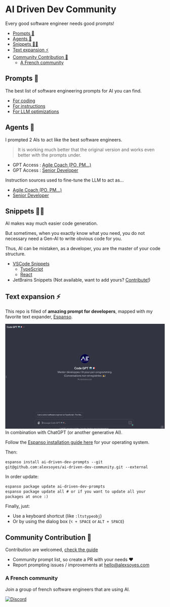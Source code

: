 # AI Driven Dev Community

Every good software engineer needs good prompts!

- [Prompts 📝](#prompts-)
- [Agents 🤖](#agents-)
- [Snippets 🧑‍💻](#snippets-)
- [Text expansion ⚡️](#text-expansion-️)
- [Community Contribution 🚀](#community-contribution-)
  - [A French community](#a-french-community)

## Prompts 📝

The best list of software engineering prompts for AI you can find.

- [For coding](./prompts/code.md)
- [For instructions](./prompts/instruct.md)
- [For LLM optimizations](./prompts//llm.md)

## Agents 🤖

I prompted 2 AIs to act like the best software engineers.

> It is working much better that the original version and works even better with the prompts under.

- GPT Access : [Agile Coach (PO, PM...)](https://chat.openai.com/g/g-S1wfMarvA-ai-programming-expert)
- GPT Access : [Senior Developer](https://chat.openai.com/g/g-KbmBiVnyq-agile-gpt)

Instruction sources used to fine-tune the LLM to act as...

- [Agile Coach (PO, PM...)](./agents/agile-coach.md)
- [Senior Developer](./agents/senior-developer.md)

## Snippets 🧑‍💻

AI makes way much easier code generation.

But sometimes, when you exactly know what you need, you do not necessary need a Gen-AI to write obvious code for you.

Thus, AI can be mistaken, as a developer, you are the master of your code structure.

- [VSCode Snippets](./snippets/vscode/)
  - [TypeScript](./snippets/vscode/typescript.json)
  - [React](./snippets/vscode/typescriptreact.json)
- JetBrains Snippets (Not available, want to add yours? [Contribute!](./contributing.md))

## Text expansion ⚡️

This repo is filled of **amazing prompt for developers**, mapped with my favorite text expander, [Espanso](https://espanso.org).

![Text expander with AI](docs/images/espanso-code-gpt.gif)
In combination with ChatGPT (or another generative AI).

Follow the [Espanso installation guide here](https://espanso.org/install/) for your operating system.

Then:

```shell
espanso install ai-driven-dev-prompts --git git@github.com:alexsoyes/ai-driven-dev-community.git --external
```

In order update:

```shell
espanso package update ai-driven-dev-prompts
espanso package update all # or if you want to update all your packages at once :)
```

Finally, just:

- Use a keyboard shortcut (like `:ltstypeobj`)
- Or by using the dialog box (`⌥ + SPACE` or `ALT + SPACE`)

## Community Contribution 🚀

Contribution are welcomed, [check the guide](./contributing.md)

- Community prompt list, so create a PR with your needs ❤️
- Report prompting issues / improvements at [hello@alexsoyes.com](mailto:hello@alexsoyes.com)

### A French community

Join a group of french software engineers that are using AI.

[![Discord](https://img.shields.io/badge/Discord-7289DA?style=for-the-badge&logo=discord&logoColor=white)](https://discord.gg/mcNwacZCvC)
